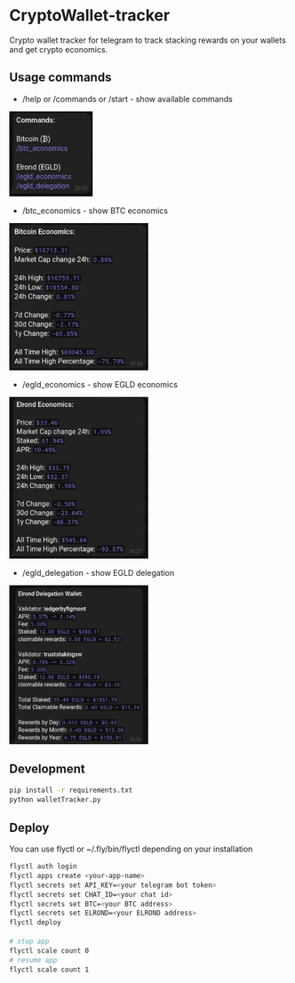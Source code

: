 # CryptoWallet-tracker

Crypto wallet tracker for telegram to track stacking rewards on your wallets and get crypto economics.

## Usage commands

- /help or /commands or /start - show available commands

<img src="https://raw.githubusercontent.com/ronanren/CryptoWallet-tracker/main/images/commands.jpg" width="150px">

- /btc_economics - show BTC economics

<img src="https://raw.githubusercontent.com/ronanren/CryptoWallet-tracker/main/images/btc_economics.jpg" width="250px">

- /egld_economics - show EGLD economics

<img src="https://raw.githubusercontent.com/ronanren/CryptoWallet-tracker/main/images/egld_economics.jpg" width="250px">

- /egld_delegation - show EGLD delegation

<img src="https://raw.githubusercontent.com/ronanren/CryptoWallet-tracker/main/images/egld_delegation.jpg" width="250px">

## Development 

```bash
pip install -r requirements.txt
python walletTracker.py
```

## Deploy

You can use flyctl or ~/.fly/bin/flyctl depending on your installation
```bash
flyctl auth login
flyctl apps create <your-app-name>
flyctl secrets set API_KEY=<your telegram bot token>
flyctl secrets set CHAT_ID=<your chat id>
flyctl secrets set BTC=<your BTC address>
flyctl secrets set ELROND=<your ELROND address>
flyctl deploy

# stop app
flyctl scale count 0
# resume app
flyctl scale count 1
```
